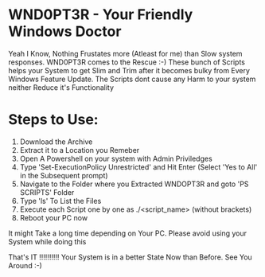 # WND0PT3R - Your Friendly Windows Doctor

Yeah I Know, Nothing Frustates more (Atleast for me) than Slow system responses. WND0PT3R comes to the Rescue :-)
These bunch of Scripts helps your System to get Slim and Trim after it becomes bulky from Every Windows Feature Update.
The Scripts dont cause any Harm to your system neither Reduce it's Functionality

# Steps to Use:
1. Download the Archive
2. Extract it to a Location you Remeber
3. Open A Powershell on your system with Admin Priviledges
4. Type 'Set-ExecutionPolicy Unrestricted' and Hit Enter (Select 'Yes to All' in the Subsequent prompt)
5. Navigate to the Folder where you Extracted WNDOPT3R and goto 'PS SCRIPTS' Folder
6. Type 'ls' To List the Files
7. Execute each Script one by one as ./<script_name> (without brackets)
8. Reboot your PC now

It might Take a long time depending on Your PC. Please avoid using your System while doing this

That's IT !!!!!!!!!!
Your System is in a better State Now than Before. See You Around :-)
